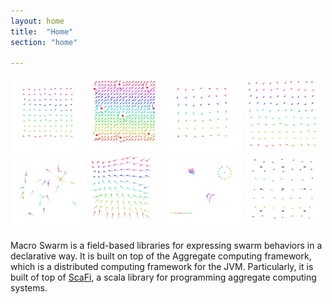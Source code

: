```yaml
---
layout: home
title:  "Home"
section: "home"

---
```


<img width="24%" src="img/gifs/macro-swarm-1.gif">
<img width="24%" src="img/gifs/macro-swarm-2.gif">
<img width="24%" src="img/gifs/macro-swarm-3.gif">
<img width="24%" src="img/gifs/macro-swarm-4.gif">
<img width="24%" src="img/gifs/macro-swarm-5.gif">
<img width="24%" src="img/gifs/macro-swarm-6.gif">
<img width="24%" src="img/gifs/macro-swarm-7.gif">
<img width="24%" src="img/gifs/macro-swarm-8.gif">

Macro Swarm is a field-based libraries for expressing swarm behaviors in a declarative way.
It is built on top of the Aggregate computing framework, which is a distributed computing framework for the JVM.
Particularly, it is built of top of [ScaFi](https://scafi.github.io/), a scala library for programming aggregate computing systems. 
